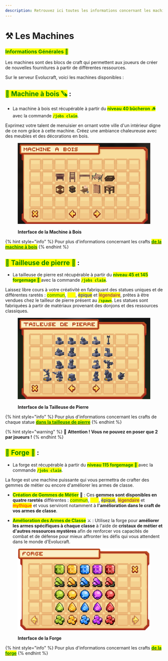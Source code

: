 ```yaml
---
description: Retrouvez ici toutes les informations concernant les machines
---
```


# ⚒️ Les Machines

### <mark style="color:green;">Informations Générales 📝</mark>

Les machines sont des blocs de craft qui permettent aux joueurs de créer de nouvelles fournitures à partir de différentes ressources.

Sur le serveur Evolucraft, voici les machines disponibles :

## <mark style="color:green;">**💠 Machine à bois 🪚**</mark> :

* La machine à bois est récupérable à partir du <mark style="color:green;">**niveau 40 bûcheron** 🪵</mark> avec la commande <mark style="color:green;">**`/jobs claim`**</mark>.

Exprimez votre talent de menuisier en ornant votre ville d'un intérieur digne de ce nom grâce à cette machine. Créez une ambiance chaleureuse avec des meubles et des décorations en bois.

<figure><img src="../../.gitbook/assets/Les_Machines/Interface_MachineBois.png" alt=""><figcaption><p><strong>Interface de la Machine à Bois </strong></p></figcaption></figure>

{% hint style="info" %}
Pour plus d'informations concernant les crafts <a href="https://wiki.evolucraft.fr/le-gameplay/les-machines/machine-a-bois"><mark style="color:green;">**de la machine à bois**</mark></a>
{% endhint %}

## <mark style="color:green;">**💠 Tailleuse de pierre 🗿**</mark> :

* La tailleuse de pierre est récupérable à partir du <mark style="color:green;">**niveau 45 et 145 forgemage 📖** </mark> avec la commande <mark style="color:green;">**`/jobs claim`**</mark>.

Laissez libre cours à votre créativité en fabriquant des statues uniques et de différentes raretés : <mark style="color:green;">commun</mark>, <mark style="color:yellow;">rare</mark>, <mark style="color:blue;">épique</mark> et <mark style="color:purple;">légendaire</mark>, prêtes à être vendues chez le tailleur de pierre présent au <mark style="color:green;">**`/spawn`**</mark>. Les statues sont fabriquées à partir de matériaux provenant des donjons et des ressources classiques.

<figure><img src="../../.gitbook/assets/Les_Machines/Interface_TailleusePierre.png" alt=""><figcaption><p><strong>Interface de la Tailleuse de Pierre</strong></p></figcaption></figure>

{% hint style="info" %}
Pour plus d'informations concernant les crafts de chaque statue <a href="https://wiki.evolucraft.fr/le-gameplay/les-machines/tailleuse-de-pierre"><mark style="color:green;">**dans la tailleuse de pierre**</mark></a>
{% endhint %}

{% hint style="warning" %}
🚨 **Attention ! Vous ne pouvez en poser que 2 par joueurs !**
{% endhint %}

## <mark style="color:green;">**💠 Forge 🔨**</mark> :

* La forge est récupérable à partir du <mark style="color:green;">**niveau 115 forgemage 📖** </mark> avec la commande <mark style="color:green;">**`/jobs claim`**</mark>.

La forge est une machine puissante qui vous permettra de crafter des gemmes de métier ou encore d'améliorer les armes de classe.

* <mark style="color:green;">**Création de Gemmes de Métier**</mark> 🎇 : Ces **gemmes sont disponibles en quatre raretés** différentes : <mark style="color:green;">commun</mark>, <mark style="color:yellow;">rare</mark>, <mark style="color:blue;">épique</mark>, <mark style="color:purple;">légendaire</mark> et <mark style="color:red;">mythique</mark> et vous serviront notamment à **l'amélioration dans le craft de vos armes de classe**.

* <mark style="color:green;">**Amélioration des Armes de Classe**</mark> ⚔️ : Utilisez la forge pour **améliorer les armes spécifiques à chaque classe** à l'aide de **cristaux de métier et d'autres ressources mystères** afin de renforcer vos capacités de combat et de défense pour mieux affronter les défis qui vous attendent dans le monde d'Evolucraft.

<figure><img src="../../.gitbook/assets/Les_Machines/Interface_Forge.png" alt=""><figcaption><p><strong>Interface de la Forge</strong></p></figcaption></figure>

{% hint style="info" %}
Pour plus d'informations concernant les crafts <a href="https://wiki.evolucraft.fr/le-gameplay/les-machines/forge"><mark style="color:green;">**de la forge**</mark></a>
{% endhint %}
